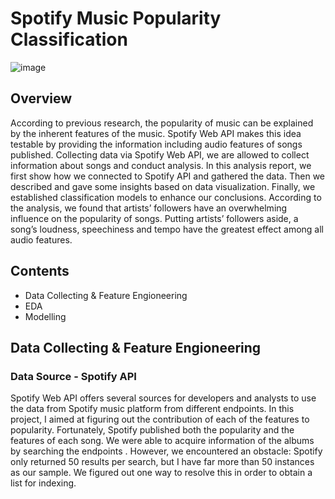 # Spotify Music Popularity Classification

![image](https://user-images.githubusercontent.com/62194058/136700862-5956aef5-8961-4ff8-8363-4418c727716c.png)

## Overview
According to previous research, the popularity of music can be explained by the inherent features of the music. Spotify Web API makes this idea testable by providing the information including audio features of songs published. Collecting data via Spotify Web API, we are allowed to collect information about songs and conduct analysis. In this analysis report, we first show how we connected to Spotify API and gathered the data. Then we described and gave some insights based on data visualization. Finally, we established classification models to enhance our conclusions. According to the analysis, we found that artists’ followers have an overwhelming influence on the popularity of songs. Putting artists’ followers aside, a song’s loudness, speechiness and tempo have the greatest effect among all audio features.

## Contents
* Data Collecting & Feature Engioneering
* EDA
* Modelling

## Data Collecting & Feature Engioneering
### Data Source - Spotify API
Spotify Web API offers several sources for developers and analysts to use the data from Spotify music platform from different endpoints.
In this project, I aimed at figuring out the contribution of each of the features to popularity. Fortunately, Spotify published both the popularity and the features of each song. We were able to acquire information of the albums by searching the endpoints . However, we encountered an obstacle: Spotify only returned 50 results per search, but I have far more than 50 instances as our sample. We figured out one way to resolve this in order to obtain a list for indexing.
